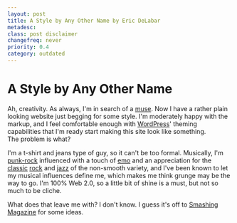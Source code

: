 ```yaml
---
layout: post
title: A Style by Any Other Name by Eric DeLabar
metadesc: 
class: post disclaimer
changefreq: never
priority: 0.4
category: outdated
---
```

# A Style by Any Other Name

Ah, creativity.  As always, I'm in search of a [muse](http://en.wikipedia.org/wiki/Muse).  Now I have a rather plain looking 
website just begging for some style.  I'm moderately happy with the markup, and I feel comfortable enough with 
[WordPress](http://www.wordpress.org/)' theming capabilities that I'm ready start making this site look like something.  
The problem is what?

I'm a t-shirt and jeans type of guy, so it can't be too formal.  Musically, I'm [punk-rock](http://en.wikipedia.org/wiki/Punk_rock) 
influenced with a touch of [emo](http://en.wikipedia.org/wiki/Emo) and an appreciation for the 
[classic](http://en.wikipedia.org/wiki/Pink_floyd) [rock](http://en.wikipedia.org/wiki/Rolling_stones) 
and [jazz](http://en.wikipedia.org/wiki/Jazz) of the non-smooth variety, and I've been known to let my musical influences 
define me, which makes me think grunge may be the way to go.  I'm 100% Web 2.0, so a little bit of shine is a must, but not 
so much to be cliche.

What does that leave me with?  I don't know.  I guess it's off to [Smashing Magazine](http://www.smashingmagazine.com/) for 
some ideas.